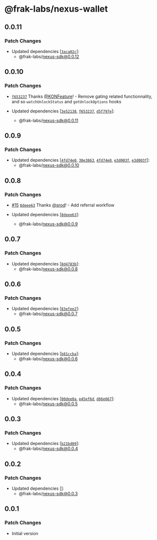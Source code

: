 # @frak-labs/nexus-wallet

## 0.0.11

### Patch Changes

- Updated dependencies [[`3aca02c`](https://github.com/frak-id/wallet/commit/3aca02c223236c3d176edff6130d8ebb874262d5)]:
  - @frak-labs/nexus-sdk@0.0.12

## 0.0.10

### Patch Changes

- [`f653237`](https://github.com/frak-id/wallet/commit/f653237a1b2b4d4cba926ebc01dba1d9c5d9b717) Thanks [@KONFeature](https://github.com/KONFeature)! - Remove gating related functionnality, and so `watchUnlockStatus` and `getUnlockOptions` hooks

- Updated dependencies [[`3e52138`](https://github.com/frak-id/wallet/commit/3e521385bb1c0e452da21eb746781730c9269250), [`f653237`](https://github.com/frak-id/wallet/commit/f653237a1b2b4d4cba926ebc01dba1d9c5d9b717), [`d5f797e`](https://github.com/frak-id/wallet/commit/d5f797e6c981fef852df523d7ea6a6baebb59af7)]:
  - @frak-labs/nexus-sdk@0.0.11

## 0.0.9

### Patch Changes

- Updated dependencies [[`4fd74e0`](https://github.com/frak-id/wallet/commit/4fd74e03d93584109e9a308900fc4a30f517724c), [`30e3863`](https://github.com/frak-id/wallet/commit/30e3863dfdbfa80d319d988226b64d73c668a7bf), [`4fd74e0`](https://github.com/frak-id/wallet/commit/4fd74e03d93584109e9a308900fc4a30f517724c), [`e3d003f`](https://github.com/frak-id/wallet/commit/e3d003f046b5215c83711af7758da76002216617), [`e3d003f`](https://github.com/frak-id/wallet/commit/e3d003f046b5215c83711af7758da76002216617)]:
  - @frak-labs/nexus-sdk@0.0.10

## 0.0.8

### Patch Changes

- [#15](https://github.com/frak-id/wallet/pull/15) [`8deee63`](https://github.com/frak-id/wallet/commit/8deee631ca182dc85dd29f157ae27350f7809c94) Thanks [@srod](https://github.com/srod)! - Add referral workflow

- Updated dependencies [[`8deee63`](https://github.com/frak-id/wallet/commit/8deee631ca182dc85dd29f157ae27350f7809c94)]:
  - @frak-labs/nexus-sdk@0.0.9

## 0.0.7

### Patch Changes

- Updated dependencies [[`8d4783b`](https://github.com/frak-id/wallet/commit/8d4783b0ba0143a720bfd765711932fa634f5ce4)]:
  - @frak-labs/nexus-sdk@0.0.8

## 0.0.6

### Patch Changes

- Updated dependencies [[`83efee2`](https://github.com/frak-id/wallet/commit/83efee2971b163465eb34bce5de26f9c08c1e180)]:
  - @frak-labs/nexus-sdk@0.0.7

## 0.0.5

### Patch Changes

- Updated dependencies [[`b81ccba`](https://github.com/frak-id/wallet/commit/b81ccbafdc630d56b2f343e84b9d9df2b2e15668)]:
  - @frak-labs/nexus-sdk@0.0.6

## 0.0.4

### Patch Changes

- Updated dependencies [[`00dee0a`](https://github.com/frak-id/wallet/commit/00dee0a3d8750eddb69c2c138489ef0599ecb36c), [`e45ef6d`](https://github.com/frak-id/wallet/commit/e45ef6d081dd7d4e0c868e31ce22412332925e80), [`d66e667`](https://github.com/frak-id/wallet/commit/d66e667a0f62f6f81f4e01af665b20f85cb10a1b)]:
  - @frak-labs/nexus-sdk@0.0.5

## 0.0.3

### Patch Changes

- Updated dependencies [[`b21bd89`](https://github.com/frak-id/wallet/commit/b21bd89a501243b011a3daa673af10badbe632f2)]:
  - @frak-labs/nexus-sdk@0.0.4

## 0.0.2

### Patch Changes

- Updated dependencies []:
  - @frak-labs/nexus-sdk@0.0.3

## 0.0.1

### Patch Changes

- Initial version
